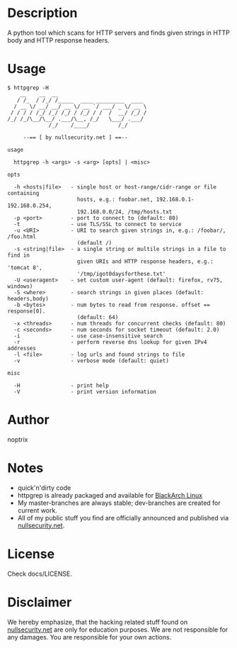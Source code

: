 # Description

A python tool which scans for HTTP servers and finds given strings in HTTP body
and HTTP response headers.

# Usage

```
$ httpgrep -H
    __    __  __
   / /_  / /_/ /_____  ____ _________  ____
  / __ \/ __/ __/ __ \/ __ `/ ___/ _ \/ __ \
 / / / / /_/ /_/ /_/ / /_/ / /  /  __/ /_/ /
/_/ /_/\__/\__/ .___/\__, /_/   \___/ .___/
             /_/    /____/         /_/

     --== [ by nullsecurity.net ] ==--

usage

  httpgrep -h <args> -s <arg> [opts] | <misc>

opts

  -h <hosts|file>   - single host or host-range/cidr-range or file containing
                      hosts, e.g.: foobar.net, 192.168.0.1-192.168.0.254,
                      192.168.0.0/24, /tmp/hosts.txt
  -p <port>         - port to connect to (default: 80)
  -t                - use TLS/SSL to connect to service
  -u <URI>          - URI to search given strings in, e.g.: /foobar/, /foo.html
                      (default /)
  -s <string|file>  - a single string or multile strings in a file to find in
                      given URIs and HTTP response headers, e.g.: 'tomcat 8',
                      '/tmp/igot0daysforthese.txt'
  -U <useragent>    - set custom user-agent (default: firefox, rv75, windows)
  -S <where>        - search strings in given places (default: headers,body)
  -b <bytes>        - num bytes to read from response. offset == response[0].
                      (default: 64)
  -x <threads>      - num threads for concurrent checks (default: 80)
  -c <seconds>      - num seconds for socket timeout (default: 2.0)
  -i                - use case-insensitive search
  -r                - perform reverse dns lookup for given IPv4 addresses
  -l <file>         - log urls and found strings to file
  -v                - verbose mode (default: quiet)

misc

  -H                - print help
  -V                - print version information
```

# Author

noptrix

# Notes

- quick'n'dirty code
- httpgrep is already packaged and available for [BlackArch Linux](https://www.blackarch.org/)
- My master-branches are always stable; dev-branches are created for current work.
- All of my public stuff you find are officially announced and published via [nullsecurity.net](https://www.nullsecurity.net).

# License

Check docs/LICENSE.

# Disclaimer

We hereby emphasize, that the hacking related stuff found on
[nullsecurity.net](http://nullsecurity.net) are only for education purposes.
We are not responsible for any damages. You are responsible for your own
actions.
